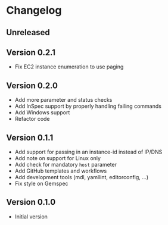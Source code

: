 # Changelog

## Unreleased

## Version 0.2.1

- Fix EC2 instance enumeration to use paging

## Version 0.2.0

- Add more parameter and status checks
- Add InSpec support by properly handling failing commands
- Add Windows support
- Refactor code

## Version 0.1.1

- Add support for passing in an instance-id instead of IP/DNS
- Add note on support for Linux only
- Add check for mandatory `host` parameter
- Add GitHub templates and workflows
- Add development tools (mdl, yamllint, editorconfig, ...)
- Fix style on Gemspec

## Version 0.1.0

- Initial version
